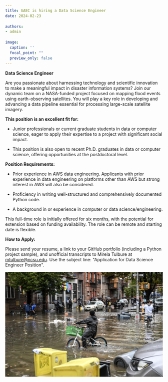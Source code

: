 ```yaml
---
title: GAEC is hiring a Data Science Engineer 
date: 2024-02-23

authors:
- admin

image:
  caption: ''
  focal_point: ""
  preview_only: false
---
```


**Data Science Engineer**
<!--more-->

Are you passionate about harnessing technology and scientific innovation to make a meaningful impact in disaster information systems? Join our dynamic team on a  NASA-funded project focused on mapping flood events using earth-observing satellites. You will play a key role in developing and advancing a data pipeline essential for processing large-scale satellite imagery.


**This position is an excellent fit for:**

- Junior professionals or current graduate students in data or computer science, eager to apply their expertise to a project with significant social impact.

- This position is also open to recent Ph.D. graduates in data or computer science, offering opportunities at the postdoctoral level.


**Position Requirements:**

- Prior experience in AWS data engineering. Applicants with prior experience in data engineering on platforms other than AWS but strong interest in AWS will also be considered.

- Proficiency in writing well-structured and comprehensively documented Python code.

- A background in or experience in computer or data science/engineering.


This full-time role is initially offered for six months, with the potential for extension based on funding availability. The role can be remote and starting date is flexible.


**How to Apply:**

Please send your resume, a link to your GitHub portfolio (including a Python project sample), and unofficial transcripts to Mirela Tulbure at mtulbure@ncsu.edu. Use the subject line: "Application for Data Science Engineer Position".

<!--more-->
<img src="Flood_img.jpg" alt="image is not available">